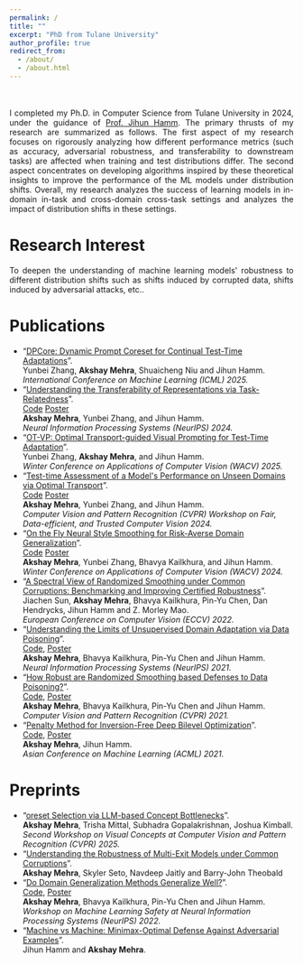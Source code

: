 ```yaml
---
permalink: /
title: ""
excerpt: "PhD from Tulane University"
author_profile: true
redirect_from: 
  - /about/
  - /about.html
---
```



<p style="text-align: justify;">
<br><br>
I completed my Ph.D. in Computer Science from Tulane University in 2024, under the guidance of <a href ="http://www.cs.tulane.edu/~jhamm3/"> Prof. Jihun Hamm</a>. 
The primary thrusts of my research are summarized as follows. The first aspect of my research focuses on rigorously analyzing how different performance metrics (such as accuracy, adversarial robustness, and transferability to downstream tasks) are affected when training and test distributions differ. The second aspect concentrates on developing algorithms inspired by these theoretical insights to improve the performance of the ML models under distribution shifts. Overall, my research analyzes the success of learning models in in-domain in-task and cross-domain cross-task settings and analyzes the impact of distribution shifts in these settings. 
</p>

Research Interest
======
<p style="text-align: justify;">
To deepen the understanding of machine learning models' robustness to different distribution shifts such as shifts induced by corrupted data, shifts induced by adversarial attacks, etc..
</p>

Publications
======
* “[DPCore: Dynamic Prompt Coreset for Continual Test-Time Adaptations](https://arxiv.org/abs/2406.10737)”.
  <br> Yunbei Zhang, <b>Akshay Mehra</b>, Shuaicheng Niu and Jihun Hamm.
  <br><i>International Conference on Machine Learning (ICML) 2025.</i>
* “[Understanding the Transferability of Representations via Task-Relatedness](https://arxiv.org/abs/2307.00823)”.
  <br> [Code](https://github.com/akshaymehra24/TaskTransferAnalysis) [Poster](http://akshaymehra24.github.io/files/Neurips_poster.pdf)
  <br> <b>Akshay Mehra</b>, Yunbei Zhang, and Jihun Hamm.
  <br><i>Neural Information Processing Systems (NeurIPS) 2024.</i>
* “[OT-VP: Optimal Transport-guided Visual Prompting for Test-Time Adaptation](https://arxiv.org/abs/2407.09498)”.
  <br> Yunbei Zhang, <b>Akshay Mehra</b>, and Jihun Hamm.
  <br><i>Winter Conference on Applications of Computer Vision (WACV) 2025. </i>
* “[Test-time Assessment of a Model's Performance on Unseen Domains via Optimal Transport](https://openaccess.thecvf.com/content/CVPR2024W/TCV2024/papers/Mehra_Test-time_Assessment_of_a_Models_Performance_on_Unseen_Domains_via_CVPRW_2024_paper.pdf)”.
  <br> [Code](https://github.com/akshaymehra24/TETOT) [Poster](http://akshaymehra24.github.io/files/TCV_poster.pdf)
  <br> <b>Akshay Mehra</b>, Yunbei Zhang, and Jihun Hamm.
  <br><i>Computer Vision and Pattern Recognition (CVPR) Workshop on Fair, Data-efficient, and Trusted Computer Vision 2024. </i>
* “[On the Fly Neural Style Smoothing for Risk-Averse Domain Generalization](https://openaccess.thecvf.com/content/WACV2024/papers/Mehra_On_the_Fly_Neural_Style_Smoothing_for_Risk-Averse_Domain_Generalization_WACV_2024_paper.pdf)”.
  <br> [Code](https://github.com/akshaymehra24/RiskAverseDG) [Poster](http://akshaymehra24.github.io/files/wacv24-252.pdf)
  <br> <b>Akshay Mehra</b>, Yunbei Zhang, Bhavya Kailkhura, and Jihun Hamm.
  <br><i>Winter Conference on Applications of Computer Vision (WACV) 2024. </i>
* “[A Spectral View of Randomized Smoothing under Common Corruptions: Benchmarking and Improving Certified Robustness](https://www.ecva.net/papers/eccv_2022/papers_ECCV/papers/136640645.pdf)”. 
  <br> Jiachen Sun, <b>Akshay Mehra</b>, Bhavya Kailkhura, Pin-Yu Chen, Dan Hendrycks, Jihun Hamm and Z. Morley Mao.
  <br><i>European Conference on Computer Vision (ECCV) 2022. </i>
* “[Understanding the Limits of Unsupervised Domain Adaptation via Data Poisoning](https://papers.nips.cc/paper/2021/file/90cc440b1b8caa520c562ac4e4bbcb51-Paper.pdf)”. 
  <br> [Code](https://github.com/akshaymehra24/LimitsOfUDA), [Poster](http://akshaymehra24.github.io/files/Neurips_2021_poster.pdf)
  <br> <b>Akshay Mehra</b>, Bhavya Kailkhura, Pin-Yu Chen and Jihun Hamm. 
  <br> <i>Neural Information Processing Systems (NeurIPS) 2021.</i>
* “[How Robust are Randomized Smoothing based Defenses to Data Poisoning?](https://openaccess.thecvf.com/content/CVPR2021/html/Mehra_How_Robust_Are_Randomized_Smoothing_Based_Defenses_to_Data_Poisoning_CVPR_2021_paper.html)”. 
  <br> [Code](https://github.com/akshaymehra24/poisoning_certified_defenses), [Poster](http://akshaymehra24.github.io/files/cvpr21_poster.pdf)
  <br> <b>Akshay Mehra</b>, Bhavya Kailkhura, Pin-Yu Chen and Jihun Hamm. 
  <br> <i>Computer Vision and Pattern Recognition (CVPR) 2021. </i>
* “[Penalty Method for Inversion-Free Deep Bilevel Optimization](https://proceedings.mlr.press/v157/mehra21a/mehra21a.pdf)”. 
  <br> [Code](https://github.com/jihunhamm/bilevel-penalty), [Poster](http://akshaymehra24.github.io/files/acml21_poster.pdf)
  <br> <b>Akshay Mehra</b>, Jihun Hamm. 
  <br> <i>Asian Conference on Machine Learning (ACML) 2021.</i>

Preprints
======
* “[oreset Selection via LLM-based Concept Bottlenecks](https://arxiv.org/abs/2502.16733)”. 
  <br> <b>Akshay Mehra</b>, Trisha Mittal, Subhadra Gopalakrishnan, Joshua Kimball.
  <br><i>Second Workshop on Visual Concepts at Computer Vision and Pattern Recognition (CVPR) 2025.</i>
* “[Understanding the Robustness of Multi-Exit Models under Common Corruptions](https://arxiv.org/abs/2212.01562)”. 
  <br> <b>Akshay Mehra</b>, Skyler Seto, Navdeep Jaitly and Barry-John Theobald
* “[Do Domain Generalization Methods Generalize Well?](https://openreview.net/pdf?id=SRWIQ0Yl53m)”. 
  <br> [Code](https://github.com/akshaymehra24/LimitsOfDG), [Poster](http://akshaymehra24.github.io/files/ml_safety_poster.pdf)
  <br> <b>Akshay Mehra</b>, Bhavya Kailkhura, Pin-Yu Chen and Jihun Hamm. 
  <br><i>Workshop on Machine Learning Safety at Neural Information Processing Systems (NeurIPS) 2022.</i>
* “[Machine vs Machine: Minimax-Optimal Defense Against Adversarial Examples](https://arxiv.org/abs/1711.04368)”.
  <br> Jihun Hamm and <b>Akshay Mehra</b>. 
